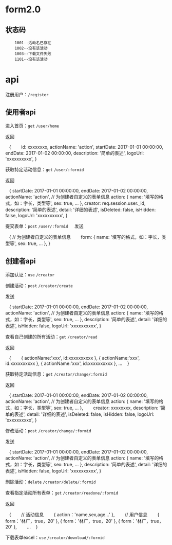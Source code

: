 # form2.0
状态码
---
		1001--活动名已存在
		1002--没有该活动
		1003--下载文件失败
		1101--没有该活动
api
===
注册用户：`/register`

使用者api
---
进入首页：`get` `/user/home`

返回

    {
        id: xxxxxxxx,
        actionName: 'action',
        startDate: 2017-01-01 00:00:00,
        endDate: 2017-01-02 00:00:00,
        description: '简单的表述',
        logoUrl: 'xxxxxxxxxx',
    }
    
获取特定活动信息：`get` `/user/:formid`

返回

    {
        startDate: 2017-01-01 00:00:00,
        endDate: 2017-01-02 00:00:00,
        actionName: 'action',
        // 为创建者自定义的表单信息
        action: {
            name: '填写的格式，如：字长，类型等',
            sex: true,
            ...
        },
        creator: req.session.user._id,
        description: '简单的表述',
        detail: '详细的表述',
        isDeleted: false,
        isHidden: false,
        logoUrl: 'xxxxxxxxxx',
    }
    
提交表单：`post` `/user/:formid`
    
发送

    {
        // 为创建者自定义的表单信息
        form: {
            name: '填写的格式，如：字长，类型等',
            sex: true,
            ... 
        },
    }
    
    
创建者api
---
添加认证：`use` `/creator`


创建活动：`post` `/creator/create`

发送

    {
        startDate: 2017-01-01 00:00:00,
        endDate: 2017-01-02 00:00:00,
        actionName: 'action',
        // 为创建者自定义的表单信息
        action: {
            name: '填写的格式，如：字长，类型等',
            sex: true,
            ...
        },
        description: '简单的表述',
        detail: '详细的表述',
        isHidden: false,
        logoUrl: 'xxxxxxxxxx',
    }

查看自己创建的所有活动：`get` `/creator/read`

返回

    {
        { actionName:'xxx', id:xxxxxxxxxx },
        { actionName:'xxx', id:xxxxxxxxxx },
        { actionName:'xxx', id:xxxxxxxxxx },
        ...
    }
    
获取特定活动信息：`get` `/creator/change/:formid`

返回

    {
        startDate: 2017-01-01 00:00:00,
        endDate: 2017-01-02 00:00:00,
        actionName: 'action',
        // 为创建者自定义的表单信息
        action: {
            name: '填写的格式，如：字长，类型等',
            sex: true,
            ...
        },
        creator: xxxxxxxx,
        description: '简单的表述',
        detail: '详细的表述',
        isDeleted: false,
        isHidden: false,
        logoUrl: 'xxxxxxxxxx',
    }
		
修改活动：`post` `/creator/change/:formid`

发送

    {
        startDate: 2017-01-01 00:00:00,
        endDate: 2017-01-02 00:00:00,
        actionName: 'action',
        // 为创建者自定义的表单信息
        action: {
            name: '填写的格式，如：字长，类型等',
            sex: true,
            ...
        },
        description: '简单的表述',
        detail: '详细的表述',
        isHidden: false,
        logoUrl: 'xxxxxxxxxx',
    }
    
删除活动：`delete` `/creator/delete/:formid`

查看指定活动所有表单：`get` `/creator/readone/:formid`

返回

    {
        // 活动信息
        { action：'name,sex,age...' },
        // 用户信息
        { form：'林广，true，20' },
        { form：'林广，true，20' },
        { form：'林广，true，20' },
        ...
    }
    
下载表单excel：`use` `/creator/download/:formid`


